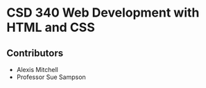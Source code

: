 # CSD 340 Web Development with HTML and CSS
## Contributors
* Alexis Mitchell
* Professor Sue Sampson
